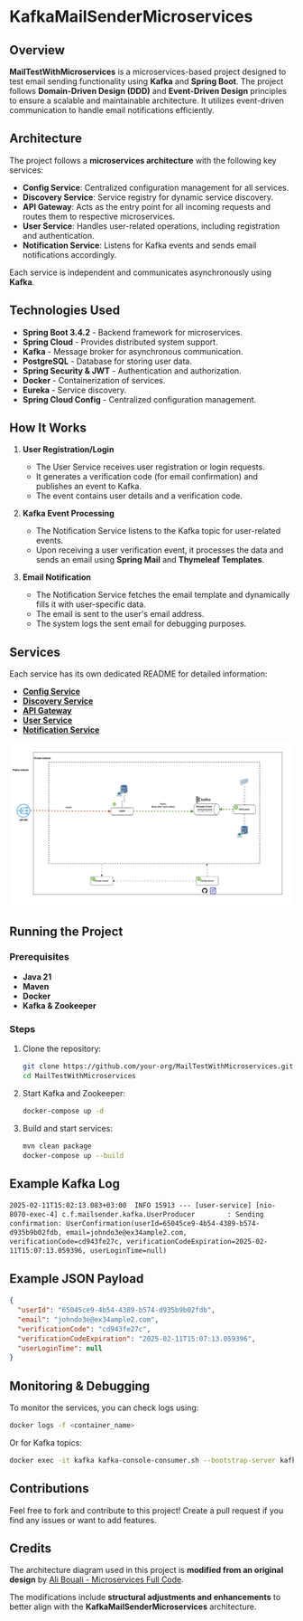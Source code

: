 # KafkaMailSenderMicroservices

## Overview
**MailTestWithMicroservices** is a microservices-based project designed to test email sending functionality using **Kafka** and **Spring Boot**. The project follows **Domain-Driven Design (DDD)** and **Event-Driven Design** principles to ensure a scalable and maintainable architecture. It utilizes event-driven communication to handle email notifications efficiently.
## Architecture
The project follows a **microservices architecture** with the following key services:

- **Config Service**: Centralized configuration management for all services.
- **Discovery Service**: Service registry for dynamic service discovery.
- **API Gateway**: Acts as the entry point for all incoming requests and routes them to respective microservices.
- **User Service**: Handles user-related operations, including registration and authentication.
- **Notification Service**: Listens for Kafka events and sends email notifications accordingly.

Each service is independent and communicates asynchronously using **Kafka**.

## Technologies Used
- **Spring Boot 3.4.2** - Backend framework for microservices.
- **Spring Cloud** - Provides distributed system support.
- **Kafka** - Message broker for asynchronous communication.
- **PostgreSQL** - Database for storing user data.
- **Spring Security & JWT** - Authentication and authorization.
- **Docker** - Containerization of services.
- **Eureka** - Service discovery.
- **Spring Cloud Config** - Centralized configuration management.

## How It Works
1. **User Registration/Login**
    - The User Service receives user registration or login requests.
    - It generates a verification code (for email confirmation) and publishes an event to Kafka.
    - The event contains user details and a verification code.

2. **Kafka Event Processing**
    - The Notification Service listens to the Kafka topic for user-related events.
    - Upon receiving a user verification event, it processes the data and sends an email using **Spring Mail** and **Thymeleaf Templates**.

3. **Email Notification**
    - The Notification Service fetches the email template and dynamically fills it with user-specific data.
    - The email is sent to the user's email address.
    - The system logs the sent email for debugging purposes.

## Services
Each service has its own dedicated README for detailed information:

- [**Config Service**](./services/config-server/README.md)
- [**Discovery Service**](./services/discovery/README.md)
- [**API Gateway**](./services/gateway/README.md)
- [**User Service**](./services/user-service/README.md)
- [**Notification Service**](./services/notification/README.md)

![Architecture](./images/architecture.png)


## Running the Project
### Prerequisites
- **Java 21**
- **Maven**
- **Docker**
- **Kafka & Zookeeper**

### Steps
1. Clone the repository:
   ```sh
   git clone https://github.com/your-org/MailTestWithMicroservices.git
   cd MailTestWithMicroservices
   ```
2. Start Kafka and Zookeeper:
   ```sh
   docker-compose up -d
   ```
3. Build and start services:
   ```sh
   mvn clean package
   docker-compose up --build
   ```

## Example Kafka Log
```
2025-02-11T15:02:13.083+03:00  INFO 15913 --- [user-service] [nio-8070-exec-4] c.f.mailsender.kafka.UserProducer        : Sending confirmation: UserConfirmation(userId=65045ce9-4b54-4389-b574-d935b9b02fdb, email=johndo3e@ex34ample2.com, verificationCode=cd943fe27c, verificationCodeExpiration=2025-02-11T15:07:13.059396, userLoginTime=null)
```

## Example JSON Payload
```json
{
  "userId": "65045ce9-4b54-4389-b574-d935b9b02fdb",
  "email": "johndo3e@ex34ample2.com",
  "verificationCode": "cd943fe27c",
  "verificationCodeExpiration": "2025-02-11T15:07:13.059396",
  "userLoginTime": null
}
```

## Monitoring & Debugging
To monitor the services, you can check logs using:
```sh
docker logs -f <container_name>
```
Or for Kafka topics:
```sh
docker exec -it kafka kafka-console-consumer.sh --bootstrap-server kafka:9092 --topic user-verifications --from-beginning
```

## Contributions
Feel free to fork and contribute to this project! Create a pull request if you find any issues or want to add features.

## Credits

The architecture diagram used in this project is **modified from an original design** by [Ali Bouali - Microservices Full Code](https://github.com/ali-bouali/microservices-full-code/blob/main/diagrams/micro-services.drawio). 

The modifications include **structural adjustments and enhancements** to better align with the **KafkaMailSenderMicroservices** architecture.
